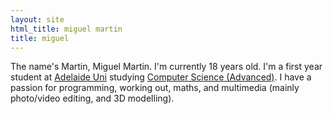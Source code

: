 ```yaml
---
layout: site
html_title: miguel martin
title: miguel
---
```


The name's Martin, Miguel Martin. I'm currently 18 years old. I'm a first year student at [Adelaide Uni](http://www.adelaide.edu.au/) studying [Computer Science (Advanced)](http://www.adelaide.edu.au/degree-finder/2014/bcmsa_bcmpscadv.html). I have a passion for programming, working out, maths, and multimedia (mainly photo/video editing, and 3D modelling).
